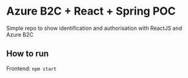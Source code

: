 # Azure B2C + React + Spring POC
Simple repo to show identification and authorisation with ReactJS and Azure B2C

## How to run
Frontend: `npm start`

